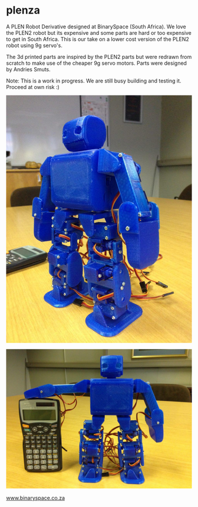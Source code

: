 # plenza

A PLEN Robot Derivative designed at BinarySpace (South Africa). We love the PLEN2 robot but its expensive and some parts are hard or too expensive to get in South Africa. This is our take on a lower cost version of the PLEN2 robot using 9g servo's.

The 3d printed parts are inspired by the PLEN2 parts but were redrawn from scratch to make use of the cheaper 9g servo motors. Parts were designed by Andries Smuts.

Note: This is a work in progress. We are still busy building and testing it. Proceed at own risk :)

![3d printed plenza](https://raw.githubusercontent.com/BinarySpace-Hackerspace/plenza/master/images/plenza1.jpg)

![3d printed plenza](https://raw.githubusercontent.com/BinarySpace-Hackerspace/plenza/master/images/plenza2.jpg)

www.binaryspace.co.za




